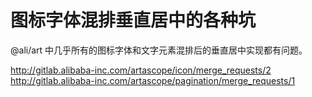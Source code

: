 # 图标字体混排垂直居中的各种坑

@ali/art 中几乎所有的图标字体和文字元素混排后的垂直居中实现都有问题。           

<http://gitlab.alibaba-inc.com/artascope/icon/merge_requests/2>
<http://gitlab.alibaba-inc.com/artascope/pagination/merge_requests/1>

